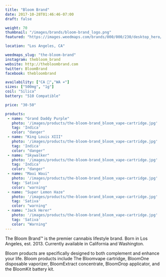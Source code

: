 ```yaml
---
title: "Bloom Brand"
date: 2017-10-28T01:46:46-07:00
draft: false

weight: 70
thumbnail: "/images/brands/bloom-brand_logo.png"
featured: "https://images.weedmaps.com/brands/000/000/230/desktop_hero/large/1506361298-banner3.png"

location: "Los Angeles, CA"

weedmaps_slug: "the-bloom-brand"
instagram: thebloom_brand
website: http://thebloombrand.com
twitter: BloomBrand
facebook: thebloombrand

availability: ["CA 🌴","WA ☔️"]
sizes: ["500mg", "1g"]
coil: "Silica"
battery: "510 Compatible"

price: "30-50"

products:
 - name: "Grand Daddy Purple"
   photo: '/images/products/the-bloom-brand_bloom_vape-cartridge.jpg'
   tag: 'Indica'
   color: "danger"   
 - name: "King Louis XIII"
   photo: '/images/products/the-bloom-brand_bloom_vape-cartridge.jpg'
   tag: 'Indica'
   color: "danger"
 - name: "Skywalker"
   photo: '/images/products/the-bloom-brand_bloom_vape-cartridge.jpg'
   tag: 'Indica'
   color: "danger"
 - name: "Maui Waui"
   photo: '/images/products/the-bloom-brand_bloom_vape-cartridge.jpg'
   tag: 'Sativa'
   color: "warning"   
 - name: "Super Lemon Haze"
   photo: '/images/products/the-bloom-brand_bloom_vape-cartridge.jpg'
   tag: 'Sativa'
   color: "warning"
 - name: "Jack Herer"
   photo: '/images/products/the-bloom-brand_bloom_vape-cartridge.jpg'
   tag: 'Sativa'
   color: "Warning"
---
```


The Bloom Brand™ is the premier cannabis lifestyle brand. Born in Los Angeles, est. 2013. Currently available in California and Washington.

Bloom products are specifically designed to both complement and enhance your life. Bloom products include The Bloomvape cartridge, BloomOne disposable vaporizer, BloomExtract concentrate, BloomDrop applicator, and the BloomKit battery kit.
